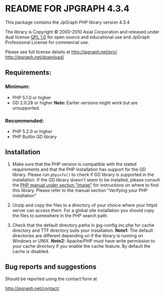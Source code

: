 README FOR JPGRAPH 4.3.4
=========================

This package contains the JpGraph PHP library version 4.3.4

The library is Copyright © 2000-2010 Asial Corporation and
released under dual license [QPL 1.0](../LICENSE.md) for open source and educational
use and JpGraph Professional License for commercial use.

Please see full license details at
http://jpgraph.net/pro/
http://jpgraph.net/download/


Requirements:
-------------
### Minimum:
* PHP 5.1.0 or higher
* GD 2.0.28 or higher
**Note:** Earlier versions might work but are unsupported.

### Recommended:
* PHP 5.2.0 or higher
* PHP Builtin GD library

Installation
------------
1. Make sure that the PHP version is compatible with the stated
   requirements and that the PHP installation has support for
   the GD library. Please run `phpinfo()` to check if GD library
   is supported in the installation.
   If the GD library doesn't seem to be installed,
   please consult the [PHP manual under section "Image"](https://www.php.net/manual/en/book.image.php) for
   instructions on where to find this library. Please refer to
   the manual section "Verifying your PHP installation"

2. Unzip and copy the files to a directory of your choice where your
   httpd server can access them.
   For a global site installation you should copy the files to
   somewhere in the PHP search path.

3. Check that the default directory paths in jpg-config.inc.php
   for cache directory and TTF directory suits your installation.
   **Note1:** The default directories are different depending on if
   the library is running on Windows or UNIX.
   **Note2:** Apache/PHP must have write permission to your cache
   directory if you enable the cache feature. By default the cache
   is disabled.


Bug reports and suggestions
---------------------------
Should be reported using the contact form at

http://jpgraph.net/contact/

